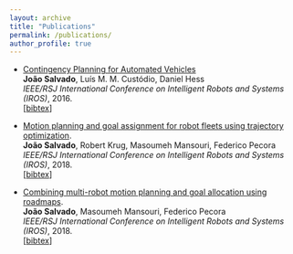 ```yaml
---
layout: archive
title: "Publications"
permalink: /publications/
author_profile: true
---
```


* [Contingency Planning for Automated Vehicles]( https://ieeexplore.ieee.org/stamp/stamp.jsp?arnumber=7759442 "Download pdf")             
    **João Salvado**, Luís M. M. Custódio, Daniel Hess      
    <i>IEEE/RSJ International Conference on Intelligent Robots and Systems (IROS)</i>, 2016.      
      [<a href="javascript:void(0)" onclick="(function(target, id) { if ($('#' + id).css('display') == 'block') { $('#' + id).hide('fast'); $(target).text('bibtex') } else { $('#' + id).show('fast'); $(target).text('bibtex▲') } })(this, 'bibtex-salvado2016contingency');">bibtex</a>]
<div id="bibtex-salvado2016contingency" style="display:none">
<pre>@inproceedings{salvado2016contingency,
  title={Contingency planning for automated vehicles},
  author={Salvado, Joao and Cust{\'o}dio, Lu{\'\i}s MM and Hess, Daniel},
  booktitle={2016 IEEE/RSJ International Conference on Intelligent Robots and Systems (IROS)},
  pages={2853--2858},
  year={2016},
  organization={IEEE}
}
</pre>
</div>

* [Motion planning and goal assignment for robot fleets using trajectory optimization]( https://ieeexplore.ieee.org/abstract/document/8594118 "Download pdf").               
    **João Salvado**, Robert Krug, Masoumeh Mansouri, Federico Pecora      
    <i>IEEE/RSJ International Conference on Intelligent Robots and Systems (IROS)</i>, 2018.     
      [<a href="javascript:void(0)" onclick="(function(target, id) { if ($('#' + id).css('display') == 'block') { $('#' + id).hide('fast'); $(target).text('bibtex') } else { $('#' + id).show('fast'); $(target).text('bibtex▲') } })(this, 'bibtex-salvado2018motion');">bibtex</a>]
<div id="bibtex-salvado2018motion" style="display:none">
<pre>@inproceedings{salvado2018motion,
  title={Motion planning and goal assignment for robot fleets using trajectory optimization},
  author={Salvado, Joao and Krug, Robert and Mansouri, Masoumeh and Pecora, Fedorico},
  booktitle={2018 IEEE/RSJ International Conference on Intelligent Robots and Systems (IROS)},
  pages={7939--7946},
  year={2018},
  organization={IEEE}
}
</pre>
</div>

* [Combining multi-robot motion planning and goal allocation using roadmaps]( https://ieeexplore.ieee.org/abstract/document/9560861 "Download pdf").               
    **João Salvado**, Masoumeh Mansouri, Federico Pecora      
    <i>IEEE/RSJ International Conference on Intelligent Robots and Systems (IROS)</i>, 2018.     
      [<a href="javascript:void(0)" onclick="(function(target, id) { if ($('#' + id).css('display') == 'block') { $('#' + id).hide('fast'); $(target).text('bibtex') } else { $('#' + id).show('fast'); $(target).text('bibtex▲') } })(this, 'bibtex-salvado2021combining');">bibtex</a>]
<div id="bibtex-salvado2021combining" style="display:none">
<pre>@inproceedings{salvado2021combining,
  title={Combining multi-robot motion planning and goal allocation using roadmaps},
  author={Salvado, Jo{\~a}o and Mansouri, Masoumeh and Pecora, Federico},
  booktitle={2021 IEEE International Conference on Robotics and Automation (ICRA)},
  pages={10016--10022},
  year={2021},
  organization={IEEE}
}
</pre>
</div>

<!--  * [Symmetry-Breaking Constraints for Grid-Based Multi-Agent Path Finding](https://aaai.org/ojs/index.php/AAAI/article/view/4565 "Download pdf").               
    **Jiaoyang Li**, Daniel Harabor, Peter J. Stuckey, Hang Ma and Sven Koenig.    
    <i>AAAI Conference on Artificial Intelligence (**AAAI**)</i>, pages 6087-6095, 2019.     
    A [short version](https://aaai.org/ocs/index.php/SOCS/SOCS19/paper/view/18379 "Download pdf") appeared at <i>Symposium on Combinatorial Search (**SoCS**)</i>, pages 184-185, 2019.     
    [[poster](https://jiaoyang-li.github.io/files/posters/rectangle-poster.pdf "Download poster")] [[slides](https://jiaoyang-li.github.io/files/slides/rectangle-slides.pdf "Download slides")] [[code](https://github.com/Jiaoyang-Li/CBSH2 "Source code")]   [<a href="javascript:void(0)" onclick="(function(target, id) { if ($('#' + id).css('display') == 'block') { $('#' + id).hide('fast'); $(target).text('bibtex') } else { $('#' + id).show('fast'); $(target).text('bibtex▲') } })(this, 'bibtex-LiAAAI19a');">bibtex</a>]
<div id="bibtex-LiAAAI19a" style="display:none">
<pre>@inproceedings{LiAAAI19a,
  author    = {Jiaoyang Li and Daniel Harabor and Peter J. Stuckey and Hang Ma and Sven Koenig},
  title     = {Symmetry-Breaking Constraints for Grid-Based Multi-Agent Path Finding},
  booktitle = {Proceedings of the 33rd {AAAI} Conference on Artificial Intelligence (AAAI)},
  pages     = {6087--6095},
  year      = {2019}
}
</pre></div>-->
